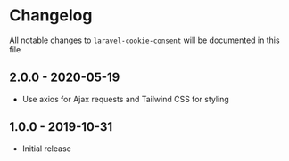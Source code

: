 # Changelog

All notable changes to `laravel-cookie-consent` will be documented in this file

## 2.0.0 - 2020-05-19

- Use axios for Ajax requests and Tailwind CSS for styling

## 1.0.0 - 2019-10-31

- Initial release
